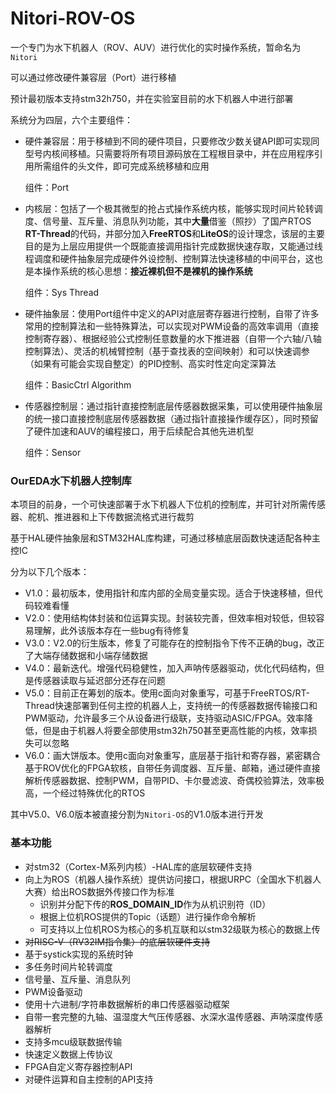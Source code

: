 # Nitori-ROV-OS

一个专门为水下机器人（ROV、AUV）进行优化的实时操作系统，暂命名为`Nitori`

可以通过修改硬件兼容层（Port）进行移植

预计最初版本支持stm32h750，并在实验室目前的水下机器人中进行部署

系统分为四层，六个主要组件：

* 硬件兼容层：用于移植到不同的硬件项目，只要修改少数关键API即可实现同型号内核间移植。只需要将所有项目源码放在工程根目录中，并在应用程序引用所需组件的头文件，即可完成系统移植和应用

    组件：Port

* 内核层：包括了一个极其微型的抢占式操作系统内核，能够实现时间片轮转调度、信号量、互斥量、消息队列功能，其中**大量**借鉴（照抄）了国产RTOS **RT-Thread**的代码，并部分加入**FreeRTOS**和**LiteOS**的设计理念，该层的主要目的是为上层应用提供一个既能直接调用指针完成数据快速存取，又能通过线程调度和硬件抽象层完成硬件外设控制、控制算法快速移植的中间平台，这也是本操作系统的核心思想：**接近裸机但不是裸机的操作系统**

    组件：Sys	Thread

* 硬件抽象层：使用Port组件中定义的API对底层寄存器进行控制，自带了许多常用的控制算法和一些特殊算法，可以实现对PWM设备的高效率调用（直接控制寄存器）、根据经验公式控制任意数量的水下推进器（自带一个六轴/八轴控制算法）、灵活的机械臂控制（基于查找表的空间映射）和可以快速调参（如果有可能会实现自整定）的PID控制、高实时性定向定深算法

    组件：BasicCtrl	Algorithm

* 传感器控制层：通过指针直接控制底层传感器数据采集，可以使用硬件抽象层的统一接口直接控制底层传感器数据（通过指针直接操作缓存区），同时预留了硬件加速和AUV的编程接口，用于后续配合其他先进机型

    组件：Sensor

### OurEDA水下机器人控制库

本项目的前身，一个可快速部署于水下机器人下位机的控制库，并可针对所需传感器、舵机、推进器和上下传数据流格式进行裁剪

基于HAL硬件抽象层和STM32HAL库构建，可通过移植底层函数快速适配各种主控IC

分为以下几个版本：

* V1.0：最初版本，使用指针和库内部的全局变量实现。适合于快速移植，但代码较难看懂
* V2.0：使用结构体封装和位运算实现。封装较完善，但效率相对较低，但较容易理解，此外该版本存在一些bug有待修复
* V3.0：V2.0的衍生版本，修复了可能存在的控制指令下传不正确的bug，改正了大端存储数据和小端存储数据
* V4.0：最新迭代。增强代码稳健性，加入声呐传感器驱动，优化代码结构，但是传感器读取与延迟部分还存在问题
* V5.0：目前正在筹划的版本。使用c面向对象重写，可基于FreeRTOS/RT-Thread快速部署到任何主控的机器人上，支持统一的传感器数据传输接口和PWM驱动，允许最多三个从设备进行级联，支持驱动ASIC/FPGA。效率降低，但是由于机器人将要全部使用stm32h750甚至更高性能的内核，效率损失可以忽略
* V6.0：画大饼版本。使用c面向对象重写，底层基于指针和寄存器，紧密耦合基于ROV优化的FPGA软核，自带任务调度器、互斥量、邮箱，通过硬件直接解析传感器数据、控制PWM，自带PID、卡尔曼滤波、奇偶校验算法，效率极高，一个经过特殊优化的RTOS

其中V5.0、V6.0版本被直接分割为`Nitori-OS`的V1.0版本进行开发

### 基本功能

* 对stm32（Cortex-M系列内核）-HAL库的底层软硬件支持
* 向上为ROS（机器人操作系统）提供访问接口，根据URPC（全国水下机器人大赛）给出ROS数据外传接口作为标准
    * 识别并分配下传的**ROS_DOMAIN_ID**作为从机识别符（ID）
    * 根据上位机ROS提供的Topic（话题）进行操作命令解析
    * 可支持以上位机ROS为核心的多机互联和以stm32级联为核心的数据上传
* ~~对RISC-V（RV32IM指令集）的底层软硬件支持~~
* 基于systick实现的系统时钟
* 多任务时间片轮转调度
* 信号量、互斥量、消息队列
* PWM设备驱动
* 使用十六进制/字符串数据解析的串口传感器驱动框架
* 自带一套完整的九轴、温湿度大气压传感器、水深水温传感器、声呐深度传感器解析
* 支持多mcu级联数据传输
* 快速定义数据上传协议
* FPGA自定义寄存器控制API
* 对硬件运算和自主控制的API支持

